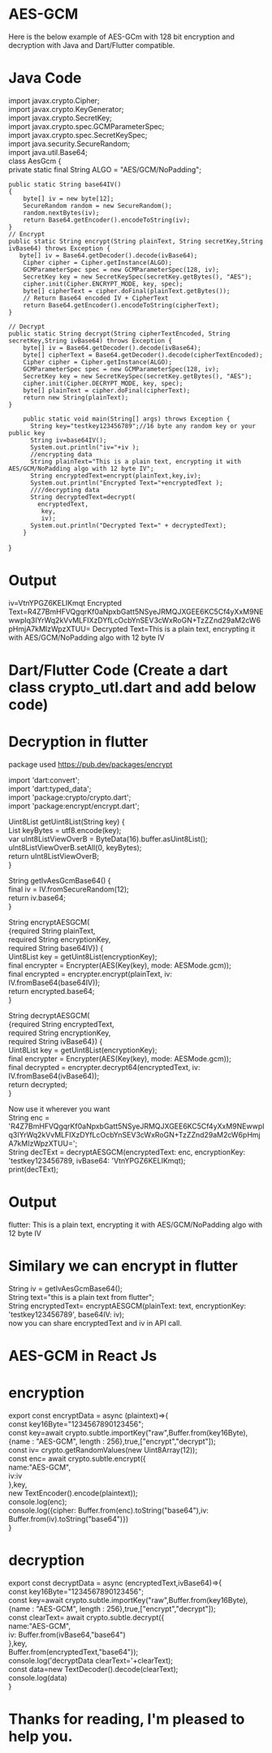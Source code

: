 # AES-GCM
Here is the below example of AES-GCm with 128 bit encryption and decryption with Java and Dart/Flutter compatible.

# Java Code

import javax.crypto.Cipher;<br/>
import javax.crypto.KeyGenerator;<br/>
import javax.crypto.SecretKey;<br/>
import javax.crypto.spec.GCMParameterSpec;<br/>
import javax.crypto.spec.SecretKeySpec;<br/>
import java.security.SecureRandom;<br/>
import java.util.Base64;<br/>
class AesGcm {<br/>
   private static final String ALGO = "AES/GCM/NoPadding";
    
    public static String base64IV()
    {
        byte[] iv = new byte[12];
        SecureRandom random = new SecureRandom();
        random.nextBytes(iv);
        return Base64.getEncoder().encodeToString(iv);
    }
    // Encrypt
    public static String encrypt(String plainText, String secretKey,String ivBase64) throws Exception {
       byte[] iv = Base64.getDecoder().decode(ivBase64);
        Cipher cipher = Cipher.getInstance(ALGO);
        GCMParameterSpec spec = new GCMParameterSpec(128, iv);
        SecretKey key = new SecretKeySpec(secretKey.getBytes(), "AES");
        cipher.init(Cipher.ENCRYPT_MODE, key, spec);
        byte[] cipherText = cipher.doFinal(plainText.getBytes());
        // Return Base64 encoded IV + CipherText
        return Base64.getEncoder().encodeToString(cipherText);
    }

    // Decrypt
    public static String decrypt(String cipherTextEncoded, String secretKey,String ivBase64) throws Exception {
        byte[] iv = Base64.getDecoder().decode(ivBase64);
        byte[] cipherText = Base64.getDecoder().decode(cipherTextEncoded);
        Cipher cipher = Cipher.getInstance(ALGO);
        GCMParameterSpec spec = new GCMParameterSpec(128, iv);
        SecretKey key = new SecretKeySpec(secretKey.getBytes(), "AES");
        cipher.init(Cipher.DECRYPT_MODE, key, spec);
        byte[] plainText = cipher.doFinal(cipherText);
        return new String(plainText);
    }
    
	    public static void main(String[] args) throws Exception {
	      String key="testkey123456789";//16 byte any random key or your public key
	      String iv=base64IV();
	      System.out.println("iv="+iv );
	      //encrypting data
	      String plainText="This is a plain text, encrypting it with AES/GCM/NoPadding algo with 12 byte IV";
	      String encryptedText=encrypt(plainText,key,iv);
	      System.out.println("Encrypted Text="+encryptedText );
	      ////decrypting data
	      String decryptedText=decrypt(
	        encryptedText,
	         key,
	         iv);
	      System.out.println("Decrypted Text=" + decryptedText);
	    }
}
# Output
iv=VtnYPGZ6KELIKmqt
Encrypted Text=R4Z7BmHFVQgqrKf0aNpxbGatt5NSyeJRMQJXGEE6KC5Cf4yXxM9NEwwpIq3IYrWq2kVvMLFIXzDYfLcOcbYnSEV3cWxRoGN+TzZZnd29aM2cW6pHmjA7kMIzWpzXTUU=
Decrypted Text=This is a plain text, encrypting it with AES/GCM/NoPadding algo with 12 byte IV


# Dart/Flutter Code (Create a dart class crypto_utl.dart and add below code)

# Decryption in flutter
package used https://pub.dev/packages/encrypt <br/>

import 'dart:convert';<br/>
import 'dart:typed_data';<br/>
import 'package:crypto/crypto.dart';<br/>
import 'package:encrypt/encrypt.dart';<br/>

Uint8List getUint8List(String key) {<br/>
  List<int> keyBytes = utf8.encode(key);<br/>
  var uInt8ListViewOverB = ByteData(16).buffer.asUint8List();<br/>
  uInt8ListViewOverB.setAll(0, keyBytes);<br/>
  return uInt8ListViewOverB;<br/>
}<br/>

String getIvAesGcmBase64() {<br/>
  final iv = IV.fromSecureRandom(12);<br/>
  return iv.base64;<br/>
}<br/>

String encryptAESGCM(<br/>
    {required String plainText,<br/>
    required String encryptionKey,<br/>
    required String base64IV}) {<br/>
  Uint8List key = getUint8List(encryptionKey);<br/>
  final encrypter = Encrypter(AES(Key(key), mode: AESMode.gcm));<br/>
  final encrypted = encrypter.encrypt(plainText, iv: IV.fromBase64(base64IV));<br/>
  return encrypted.base64;<br/>
}<br/>

String decryptAESGCM(<br/>
    {required String encryptedText,<br/>
    required String encryptionKey,<br/>
    required String ivBase64}) {<br/>
  Uint8List key = getUint8List(encryptionKey);<br/>
  final encrypter = Encrypter(AES(Key(key), mode: AESMode.gcm));<br/>
  final decrypted = encrypter.decrypt64(encryptedText, iv: IV.fromBase64(ivBase64));<br/>
  return decrypted;<br/>
}<br/>

Now use it wherever you want<br/>
String enc = 'R4Z7BmHFVQgqrKf0aNpxbGatt5NSyeJRMQJXGEE6KC5Cf4yXxM9NEwwpIq3IYrWq2kVvMLFIXzDYfLcOcbYnSEV3cWxRoGN+TzZZnd29aM2cW6pHmjA7kMIzWpzXTUU='; <br/>
  String decTExt = decryptAESGCM(encryptedText: enc, encryptionKey: 'testkey123456789, ivBase64: 'VtnYPGZ6KELIKmqt);<br/>
  print(decTExt);<br/>
# Output 
flutter: This is a plain text, encrypting it with AES/GCM/NoPadding algo with 12 byte IV

# Similary we can encrypt in flutter
String iv = getIvAesGcmBase64();<br/>
String text="this is a plain text from flutter";<br/>
String encryptedText= encryptAESGCM(plainText: text, encryptionKey: 'testkey123456789', base64IV: iv);<br/>
now you can share encryptedText and iv in API call.<br/>


# AES-GCM in React Js
# encryption 
export const encryptData = async (plaintext)=>{<br/>
const key16Byte="1234567890123456";<br/>
  const key=await crypto.subtle.importKey("raw",Buffer.from(key16Byte),{name : "AES-GCM", length : 256},true,["encrypt","decrypt"]);<br/>
  const iv= crypto.getRandomValues(new Uint8Array(12));<br/>
  const enc= await crypto.subtle.encrypt({<br/>
    name:"AES-GCM",<br/>
    iv:iv<br/>
  },key,<br/>
    new TextEncoder().encode(plaintext));<br/>
    console.log(enc);<br/>
  console.log({cipher: Buffer.from(enc).toString("base64"),iv: Buffer.from(iv).toString("base64")})<br/>
}<br/>
# decryption 
export const decryptData = async (encryptedText,ivBase64)=>{<br/>
  const key16Byte="1234567890123456";<br/>
  const key=await crypto.subtle.importKey("raw",Buffer.from(key16Byte),{name : "AES-GCM", length : 256},true,["encrypt","decrypt"]);<br/>
  const clearText= await crypto.subtle.decrypt({<br/>
    name:"AES-GCM",<br/>
    iv: Buffer.from(ivBase64,"base64")<br/>
  },key,<br/>
    Buffer.from(encryptedText,"base64"));<br/>
    console.log('decryptData clearText='+clearText);<br/>
  const data=new TextDecoder().decode(clearText);<br/>
  console.log(data)<br/>
}<br/>



# Thanks for reading, I'm pleased to help you.
